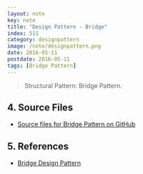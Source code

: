 ```yaml
---
layout: note
key: note
title: "Design Pattern - Bridge"
index: 511
category: designpattern
image: /note/designpattern.png
date: 2016-05-11
postdate: 2016-05-11
tags: [Bridge Pattern]
---
```


> Structural Pattern: Bridge Pattern.


## 4. Source Files
* [Source files for Bridge Pattern on GitHub](https://github.com/jojozhuang/design-patterns-java/tree/master/design-pattern-bridge)

## 5. References
* [Bridge Design Pattern](https://www.geeksforgeeks.org/bridge-design-pattern/)
